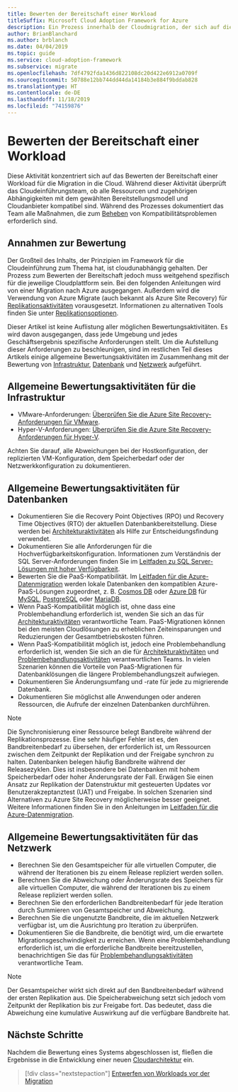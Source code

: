 ```yaml
---
title: Bewerten der Bereitschaft einer Workload
titleSuffix: Microsoft Cloud Adoption Framework for Azure
description: Ein Prozess innerhalb der Cloudmigration, der sich auf die Aufgaben der Migration von Workloads in die Cloud konzentriert.
author: BrianBlanchard
ms.author: brblanch
ms.date: 04/04/2019
ms.topic: guide
ms.service: cloud-adoption-framework
ms.subservice: migrate
ms.openlocfilehash: 7df4792fda1436d822108dc20d422e6912a0709f
ms.sourcegitcommit: 50788e12bb744dd44da14184b3e884f9bddab828
ms.translationtype: HT
ms.contentlocale: de-DE
ms.lasthandoff: 11/18/2019
ms.locfileid: "74159876"
---
```

# <a name="evaluate-workload-readiness"></a>Bewerten der Bereitschaft einer Workload

Diese Aktivität konzentriert sich auf das Bewerten der Bereitschaft einer Workload für die Migration in die Cloud. Während dieser Aktivität überprüft das Cloudeinführungsteam, ob alle Ressourcen und zugehörigen Abhängigkeiten mit dem gewählten Bereitstellungsmodell und Cloudanbieter kompatibel sind. Während des Prozesses dokumentiert das Team alle Maßnahmen, die zum [Beheben](../migrate/remediate.md) von Kompatibilitätsproblemen erforderlich sind.

## <a name="evaluation-assumptions"></a>Annahmen zur Bewertung

Der Großteil des Inhalts, der Prinzipien im Framework für die Cloudeinführung zum Thema hat, ist cloudunabhängig gehalten. Der Prozess zum Bewerten der Bereitschaft jedoch muss weitgehend spezifisch für die jeweilige Cloudplattform sein. Bei den folgenden Anleitungen wird von einer Migration nach Azure ausgegangen. Außerdem wird die Verwendung von Azure Migrate (auch bekannt als Azure Site Recovery) für [Replikationsaktivitäten](../migrate/replicate.md) vorausgesetzt. Informationen zu alternativen Tools finden Sie unter [Replikationsoptionen](../migrate/replicate-options.md).

Dieser Artikel ist keine Auflistung aller möglichen Bewertungsaktivitäten. Es wird davon ausgegangen, dass jede Umgebung und jedes Geschäftsergebnis spezifische Anforderungen stellt. Um die Aufstellung dieser Anforderungen zu beschleunigen, sind im restlichen Teil dieses Artikels einige allgemeine Bewertungsaktivitäten im Zusammenhang mit der Bewertung von [Infrastruktur](#common-infrastructure-evaluation-activities), [Datenbank](#common-database-evaluation-activities) und [Netzwerk](#common-network-evaluation-activities) aufgeführt.

## <a name="common-infrastructure-evaluation-activities"></a>Allgemeine Bewertungsaktivitäten für die Infrastruktur

- VMware-Anforderungen: [Überprüfen Sie die Azure Site Recovery-Anforderungen für VMware](https://docs.microsoft.com/azure/site-recovery/vmware-physical-azure-support-matrix).
- Hyper-V-Anforderungen: [Überprüfen Sie die Azure Site Recovery-Anforderungen für Hyper-V](https://docs.microsoft.com/azure/site-recovery/hyper-v-azure-support-matrix).

Achten Sie darauf, alle Abweichungen bei der Hostkonfiguration, der replizierten VM-Konfiguration, dem Speicherbedarf oder der Netzwerkkonfiguration zu dokumentieren.

## <a name="common-database-evaluation-activities"></a>Allgemeine Bewertungsaktivitäten für Datenbanken

- Dokumentieren Sie die Recovery Point Objectives (RPO) und Recovery Time Objectives (RTO) der aktuellen Datenbankbereitstellung. Diese werden bei [Architekturaktivitäten](./architect.md) als Hilfe zur Entscheidungsfindung verwendet.
- Dokumentieren Sie alle Anforderungen für die Hochverfügbarkeitskonfiguration. Informationen zum Verständnis der SQL Server-Anforderungen finden Sie im [Leitfaden zu SQL Server-Lösungen mit hoher Verfügbarkeit](https://docs.microsoft.com/sql/sql-server/failover-clusters/high-availability-solutions-sql-server).
- Bewerten Sie die PaaS-Kompatibilität. Im [Leitfaden für die Azure-Datenmigration](https://datamigration.microsoft.com) werden lokale Datenbanken den kompatiblen Azure-PaaS-Lösungen zugeordnet, z. B. [Cosmos DB](https://docs.microsoft.com/azure/cosmos-db) oder [Azure DB](https://docs.microsoft.com/azure/sql-database) für [MySQL](https://docs.microsoft.com/azure/mysql), [PostgreSQL](https://docs.microsoft.com/azure/postgresql) oder [MariaDB](https://docs.microsoft.com/azure/mariadb).
- Wenn PaaS-Kompatibilität möglich ist, ohne dass eine Problembehandlung erforderlich ist, wenden Sie sich an das für [Architekturaktivitäten](./architect.md) verantwortliche Team. PaaS-Migrationen können bei den meisten Cloudlösungen zu erheblichen Zeiteinsparungen und Reduzierungen der Gesamtbetriebskosten führen.
- Wenn PaaS-Kompatibilität möglich ist, jedoch eine Problembehandlung erforderlich ist, wenden Sie sich an die für [Architekturaktivitäten](./architect.md) und [Problembehandlungsaktivitäten](../migrate/remediate.md) verantwortlichen Teams. In vielen Szenarien können die Vorteile von PaaS-Migrationen für Datenbanklösungen die längere Problembehandlungszeit aufwiegen.
- Dokumentieren Sie Änderungsumfang und -rate für jede zu migrierende Datenbank.
- Dokumentieren Sie möglichst alle Anwendungen oder anderen Ressourcen, die Aufrufe der einzelnen Datenbanken durchführen.

> [!NOTE]
> Die Synchronisierung einer Ressource belegt Bandbreite während der Replikationsprozesse. Eine sehr häufiger Fehler ist es, den Bandbreitenbedarf zu übersehen, der erforderlich ist, um Ressourcen zwischen dem Zeitpunkt der Replikation und der Freigabe synchron zu halten. Datenbanken belegen häufig Bandbreite während der Releasezyklen. Dies ist insbesondere bei Datenbanken mit hohem Speicherbedarf oder hoher Änderungsrate der Fall. Erwägen Sie einen Ansatz zur Replikation der Datenstruktur mit gesteuerten Updates vor Benutzerakzeptanztest (UAT) und Freigabe. In solchen Szenarien sind Alternativen zu Azure Site Recovery möglicherweise besser geeignet. Weitere Informationen finden Sie in den Anleitungen im [Leitfaden für die Azure-Datenmigration](https://datamigration.microsoft.com).

## <a name="common-network-evaluation-activities"></a>Allgemeine Bewertungsaktivitäten für das Netzwerk

- Berechnen Sie den Gesamtspeicher für alle virtuellen Computer, die während der Iterationen bis zu einem Release repliziert werden sollen.
- Berechnen Sie die Abweichung oder Änderungsrate des Speichers für alle virtuellen Computer, die während der Iterationen bis zu einem Release repliziert werden sollen.
- Berechnen Sie den erforderlichen Bandbreitenbedarf für jede Iteration durch Summieren von Gesamtspeicher und Abweichung.
- Berechnen Sie die ungenutzte Bandbreite, die im aktuellen Netzwerk verfügbar ist, um die Ausrichtung pro Iteration zu überprüfen.
- Dokumentieren Sie die Bandbreite, die benötigt wird, um die erwartete Migrationsgeschwindigkeit zu erreichen. Wenn eine Problembehandlung erforderlich ist, um die erforderliche Bandbreite bereitzustellen, benachrichtigen Sie das für [Problembehandlungsaktivitäten](../migrate/remediate.md) verantwortliche Team.

> [!NOTE]
> Der Gesamtspeicher wirkt sich direkt auf den Bandbreitenbedarf während der ersten Replikation aus. Die Speicherabweichung setzt sich jedoch vom Zeitpunkt der Replikation bis zur Freigabe fort. Das bedeutet, dass die Abweichung eine kumulative Auswirkung auf die verfügbare Bandbreite hat.

## <a name="next-steps"></a>Nächste Schritte

Nachdem die Bewertung eines Systems abgeschlossen ist, fließen die Ergebnisse in die Entwicklung einer neuen [Cloudarchitektur](./architect.md) ein.

> [!div class="nextstepaction"]
> [Entwerfen von Workloads vor der Migration](./architect.md)
